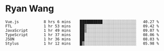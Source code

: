 # Ryan Wang

<!--START_SECTION:waka-->

```text
Vue.js           8 hrs 6 mins    ██████████░░░░░░░░░░░░░░░   40.27 %
FTL              1 hr 53 mins    ██▒░░░░░░░░░░░░░░░░░░░░░░   09.42 %
JavaScript       1 hr 49 mins    ██▒░░░░░░░░░░░░░░░░░░░░░░   09.07 %
TypeScript       1 hr 37 mins    ██░░░░░░░░░░░░░░░░░░░░░░░   08.06 %
JSON             1 hr 36 mins    ██░░░░░░░░░░░░░░░░░░░░░░░   08.03 %
Stylus           1 hr 12 mins    █▒░░░░░░░░░░░░░░░░░░░░░░░   05.98 %
```

<!--END_SECTION:waka-->
